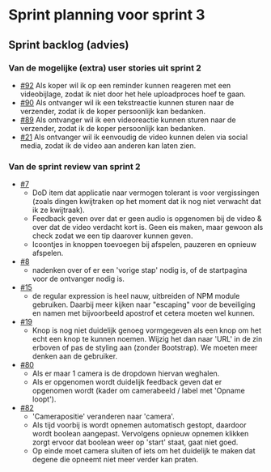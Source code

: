 # Sprint planning voor sprint 3

## Sprint backlog (advies)

### Van de mogelijke (extra) user stories uit sprint 2

- [#92](https://github.com/HANICA-DWA/sep2021-project-koeskoes/issues/92) Als koper wil ik op een reminder kunnen reageren met een videobijlage, zodat ik niet door het hele uploadproces hoef te gaan.
- [#90](https://github.com/HANICA-DWA/sep2021-project-koeskoes/issues/90) Als ontvanger wil ik een tekstreactie kunnen sturen naar de verzender, zodat ik de koper persoonlijk kan bedanken.
- [#89](https://github.com/HANICA-DWA/sep2021-project-koeskoes/issues/89) Als ontvanger wil ik een videoreactie kunnen sturen naar de verzender, zodat ik de koper persoonlijk kan bedanken.
- [#21](https://github.com/HANICA-DWA/sep2021-project-koeskoes/issues/21) Als ontvanger wil ik eenvoudig de video kunnen delen via social media, zodat ik de video aan anderen kan laten zien.

### Van de sprint review van sprint 2

- [#7](https://github.com/HANICA-DWA/sep2021-project-koeskoes/issues/7)
  - DoD item dat applicatie naar vermogen tolerant is voor vergissingen (zoals dingen kwijtraken op het moment dat ik nog niet verwacht dat ik ze kwijtraak).
  - Feedback geven over dat er geen audio is opgenomen bij de video & over dat de video verdacht kort is. Geen eis maken, maar gewoon als check zodat we een tip daarover kunnen geven.
  - Icoontjes in knoppen toevoegen bij afspelen, pauzeren en opnieuw afspelen.
- [#8](https://github.com/HANICA-DWA/sep2021-project-koeskoes/issues/8)
  - nadenken over of er een 'vorige stap' nodig is, of de startpagina voor de ontvanger nodig is.
- [#15](https://github.com/HANICA-DWA/sep2021-project-koeskoes/issues/15)
  - de regular expression is heel nauw, uitbreiden of NPM module gebruiken. Daarbij meer kijken naar "escaping" voor de beveiliging en namen met bijvoorbeeld apostrof et cetera moeten wel kunnen.
- [#19](https://github.com/HANICA-DWA/sep2021-project-koeskoes/issues/19)
  - Knop is nog niet duidelijk genoeg vormgegeven als een knop om het echt een knop te kunnen noemen. Wijzig het dan naar 'URL' in de zin erboven of pas de styling aan (zonder Bootstrap). We moeten meer denken aan de gebruiker.
- [#80](https://github.com/HANICA-DWA/sep2021-project-koeskoes/issues/80)
  - Als er maar 1 camera is de dropdown hiervan weghalen.
  - Als er opgenomen wordt duidelijk feedback geven dat er opgenomen wordt (kader om camerabeeld / label met 'Opname loopt').
- [#82](https://github.com/HANICA-DWA/sep2021-project-koeskoes/issues/82)
  - 'Camerapositie' veranderen naar 'camera'.
  - Als tijd voorbij is wordt opnemen automatisch gestopt, daardoor wordt boolean aangepast. Vervolgens opnieuw opnemen klikken zorgt ervoor dat boolean weer op 'start' staat, gaat niet goed.
  - Op einde moet camera sluiten of iets om het duidelijk te maken dat degene die opneemt niet meer verder kan praten.
